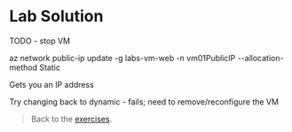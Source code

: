 # Lab Solution

TODO - stop VM 

az network public-ip update -g labs-vm-web -n vm01PublicIP --allocation-method Static

Gets you an IP address

Try changing back to dynamic - fails; need to remove/reconfigure the VM

> Back to the [exercises](README.md).